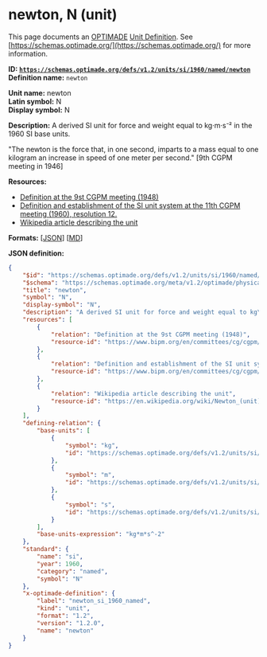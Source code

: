 # newton, N (unit)

This page documents an [OPTIMADE](https://www.optimade.org/) [Unit Definition](https://schemas.optimade.org/#definitions). See [https://schemas.optimade.org/](https://schemas.optimade.org/) for more information.

**ID: [`https://schemas.optimade.org/defs/v1.2/units/si/1960/named/newton`](https://schemas.optimade.org/defs/v1.2/units/si/1960/named/newton.md)**  
**Definition name:** `newton`

**Unit name:** newton  
**Latin symbol:** N  
**Display symbol:** N  
  
**Description:** A derived SI unit for force and weight equal to kg·m·s⁻² in the 1960 SI base units.

"The newton is the force that, in one second, imparts to a mass equal to one kilogram an increase in speed of one meter per second." [9th CGPM meeting in 1946]

**Resources:**

- [Definition at the 9st CGPM meeting (1948)](https://www.bipm.org/en/committees/cg/cgpm/9-1948)
- [Definition and establishment of the SI unit system at the 11th CGPM meeting (1960), resolution 12.](https://www.bipm.org/en/committees/cg/cgpm/11-1960/resolution-12)
- [Wikipedia article describing the unit](https://en.wikipedia.org/wiki/Newton_(unit))


**Formats:** [[JSON](newton.json)] [[MD](newton.md)]

**JSON definition:**

``` json
{
    "$id": "https://schemas.optimade.org/defs/v1.2/units/si/1960/named/newton",
    "$schema": "https://schemas.optimade.org/meta/v1.2/optimade/physical_unit_definition.json",
    "title": "newton",
    "symbol": "N",
    "display-symbol": "N",
    "description": "A derived SI unit for force and weight equal to kg\u00b7m\u00b7s\u207b\u00b2 in the 1960 SI base units.\n\n\"The newton is the force that, in one second, imparts to a mass equal to one kilogram an increase in speed of one meter per second.\" [9th CGPM meeting in 1946]\n",
    "resources": [
        {
            "relation": "Definition at the 9st CGPM meeting (1948)",
            "resource-id": "https://www.bipm.org/en/committees/cg/cgpm/9-1948"
        },
        {
            "relation": "Definition and establishment of the SI unit system at the 11th CGPM meeting (1960), resolution 12.",
            "resource-id": "https://www.bipm.org/en/committees/cg/cgpm/11-1960/resolution-12"
        },
        {
            "relation": "Wikipedia article describing the unit",
            "resource-id": "https://en.wikipedia.org/wiki/Newton_(unit)"
        }
    ],
    "defining-relation": {
        "base-units": [
            {
                "symbol": "kg",
                "id": "https://schemas.optimade.org/defs/v1.2/units/si/1960/base/kilogram"
            },
            {
                "symbol": "m",
                "id": "https://schemas.optimade.org/defs/v1.2/units/si/1960/base/metre"
            },
            {
                "symbol": "s",
                "id": "https://schemas.optimade.org/defs/v1.2/units/si/1960/base/second"
            }
        ],
        "base-units-expression": "kg*m*s^-2"
    },
    "standard": {
        "name": "si",
        "year": 1960,
        "category": "named",
        "symbol": "N"
    },
    "x-optimade-definition": {
        "label": "newton_si_1960_named",
        "kind": "unit",
        "format": "1.2",
        "version": "1.2.0",
        "name": "newton"
    }
}
```